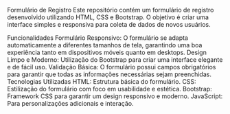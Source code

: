 Formulário de Registro
Este repositório contém um formulário de registro desenvolvido utilizando HTML, CSS e Bootstrap. O objetivo é criar uma interface simples e responsiva para coleta de dados de novos usuários.

Funcionalidades
Formulário Responsivo: O formulário se adapta automaticamente a diferentes tamanhos de tela, garantindo uma boa experiência tanto em dispositivos móveis quanto em desktops.
Design Limpo e Moderno: Utilização do Bootstrap para criar uma interface elegante e de fácil uso.
Validação Básica: O formulário possui campos obrigatórios para garantir que todas as informações necessárias sejam preenchidas.
Tecnologias Utilizadas
HTML: Estrutura básica do formulário.
CSS: Estilização do formulário com foco em usabilidade e estética.
Bootstrap: Framework CSS para garantir um design responsivo e moderno.
JavaScript: Para personalizações adicionais e interação.
